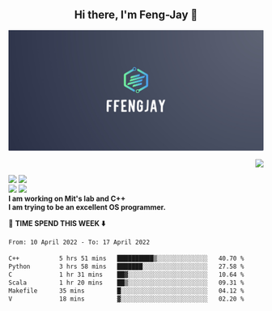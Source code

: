 <h2 align="center"> Hi there, I'm Feng-Jay 👋 </h2>  

![](https://github.com/Feng-Jay/DataStruct/blob/master/Image/1.png)  

<img align="right" src="https://github-readme-stats.vercel.app/api?username=Feng-Jay&show_icons=true&icon_color=CE1D2D&text_color=718096&bg_color=ffffff&hide_title=true" />


&emsp;

![](https://visitor-badge.glitch.me/badge?page_id=Feng-Jay.readme)
![](https://img.shields.io/badge/Concentrate-Cpp-blue)  
![](https://img.shields.io/badge/Rust-primer-orange)
![](https://img.shields.io/badge/Target-OS-9cf)  
**I am working on Mit's lab and C++**  
**I am trying to be an excellent OS programmer.**  


📘 **TIME SPEND THIS WEEK ⬇️**
<!--START_SECTION:waka-->

```text
From: 10 April 2022 - To: 17 April 2022

C++           5 hrs 51 mins   ██████████▒░░░░░░░░░░░░░░   40.70 %
Python        3 hrs 58 mins   ███████░░░░░░░░░░░░░░░░░░   27.58 %
C             1 hr 31 mins    ██▓░░░░░░░░░░░░░░░░░░░░░░   10.64 %
Scala         1 hr 20 mins    ██▒░░░░░░░░░░░░░░░░░░░░░░   09.31 %
Makefile      35 mins         █░░░░░░░░░░░░░░░░░░░░░░░░   04.12 %
V             18 mins         ▓░░░░░░░░░░░░░░░░░░░░░░░░   02.20 %
```

<!--END_SECTION:waka-->
